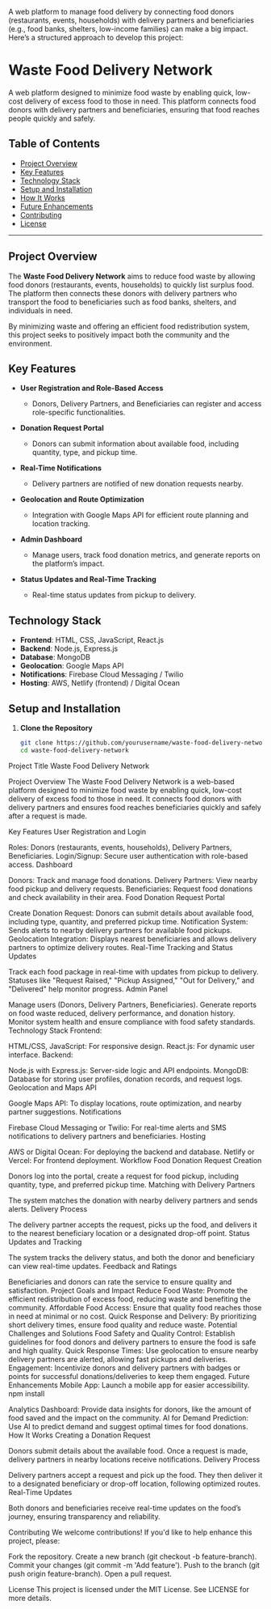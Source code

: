A web platform to manage food delivery by connecting food donors (restaurants, events, households) with delivery partners and beneficiaries (e.g., food banks, shelters, low-income families) can make a big impact. Here’s a structured approach to develop this project:
# Waste Food Delivery Network

A web platform designed to minimize food waste by enabling quick, low-cost delivery of excess food to those in need. This platform connects food donors with delivery partners and beneficiaries, ensuring that food reaches people quickly and safely.

## Table of Contents
- [Project Overview](#project-overview)
- [Key Features](#key-features)
- [Technology Stack](#technology-stack)
- [Setup and Installation](#setup-and-installation)
- [How It Works](#how-it-works)
- [Future Enhancements](#future-enhancements)
- [Contributing](#contributing)
- [License](#license)

---

## Project Overview
The **Waste Food Delivery Network** aims to reduce food waste by allowing food donors (restaurants, events, households) to quickly list surplus food. The platform then connects these donors with delivery partners who transport the food to beneficiaries such as food banks, shelters, and individuals in need. 

By minimizing waste and offering an efficient food redistribution system, this project seeks to positively impact both the community and the environment.

## Key Features
- **User Registration and Role-Based Access**
  - Donors, Delivery Partners, and Beneficiaries can register and access role-specific functionalities.

- **Donation Request Portal**
  - Donors can submit information about available food, including quantity, type, and pickup time.

- **Real-Time Notifications**
  - Delivery partners are notified of new donation requests nearby.

- **Geolocation and Route Optimization**
  - Integration with Google Maps API for efficient route planning and location tracking.

- **Admin Dashboard**
  - Manage users, track food donation metrics, and generate reports on the platform’s impact.

- **Status Updates and Real-Time Tracking**
  - Real-time status updates from pickup to delivery.

## Technology Stack
- **Frontend**: HTML, CSS, JavaScript, React.js
- **Backend**: Node.js, Express.js
- **Database**: MongoDB
- **Geolocation**: Google Maps API
- **Notifications**: Firebase Cloud Messaging / Twilio
- **Hosting**: AWS, Netlify (frontend) / Digital Ocean

## Setup and Installation

1. **Clone the Repository**
   ```bash
   git clone https://github.com/yourusername/waste-food-delivery-network.git
   cd waste-food-delivery-network

Project Title
Waste Food Delivery Network

Project Overview
The Waste Food Delivery Network is a web-based platform designed to minimize food waste by enabling quick, low-cost delivery of excess food to those in need. It connects food donors with delivery partners and ensures food reaches beneficiaries quickly and safely after a request is made.

Key Features
User Registration and Login

Roles: Donors (restaurants, events, households), Delivery Partners, Beneficiaries.
Login/Signup: Secure user authentication with role-based access.
Dashboard

Donors: Track and manage food donations.
Delivery Partners: View nearby food pickup and delivery requests.
Beneficiaries: Request food donations and check availability in their area.
Food Donation Request Portal

Create Donation Request: Donors can submit details about available food, including type, quantity, and preferred pickup time.
Notification System: Sends alerts to nearby delivery partners for available food pickups.
Geolocation Integration: Displays nearest beneficiaries and allows delivery partners to optimize delivery routes.
Real-Time Tracking and Status Updates

Track each food package in real-time with updates from pickup to delivery.
Statuses like "Request Raised," "Pickup Assigned," "Out for Delivery," and "Delivered" help monitor progress.
Admin Panel

Manage users (Donors, Delivery Partners, Beneficiaries).
Generate reports on food waste reduced, delivery performance, and donation history.
Monitor system health and ensure compliance with food safety standards.
Technology Stack
Frontend:

HTML/CSS, JavaScript: For responsive design.
React.js: For dynamic user interface.
Backend:

Node.js with Express.js: Server-side logic and API endpoints.
MongoDB: Database for storing user profiles, donation records, and request logs.
Geolocation and Maps API

Google Maps API: To display locations, route optimization, and nearby partner suggestions.
Notifications

Firebase Cloud Messaging or Twilio: For real-time alerts and SMS notifications to delivery partners and beneficiaries.
Hosting

AWS or Digital Ocean: For deploying the backend and database.
Netlify or Vercel: For frontend deployment.
Workflow
Food Donation Request Creation

Donors log into the portal, create a request for food pickup, including quantity, type, and preferred pickup time.
Matching with Delivery Partners

The system matches the donation with nearby delivery partners and sends alerts.
Delivery Process

The delivery partner accepts the request, picks up the food, and delivers it to the nearest beneficiary location or a designated drop-off point.
Status Updates and Tracking

The system tracks the delivery status, and both the donor and beneficiary can view real-time updates.
Feedback and Ratings

Beneficiaries and donors can rate the service to ensure quality and satisfaction.
Project Goals and Impact
Reduce Food Waste: Promote the efficient redistribution of excess food, reducing waste and benefiting the community.
Affordable Food Access: Ensure that quality food reaches those in need at minimal or no cost.
Quick Response and Delivery: By prioritizing short delivery times, ensure food quality and reduce waste.
Potential Challenges and Solutions
Food Safety and Quality Control: Establish guidelines for food donors and delivery partners to ensure the food is safe and high quality.
Quick Response Times: Use geolocation to ensure nearby delivery partners are alerted, allowing fast pickups and deliveries.
Engagement: Incentivize donors and delivery partners with badges or points for successful donations/deliveries to keep them engaged.
Future Enhancements
Mobile App: Launch a mobile app for easier accessibility.
npm install

Analytics Dashboard: Provide data insights for donors, like the amount of food saved and the impact on the community.
AI for Demand Prediction: Use AI to predict demand and suggest optimal times for food donations.
How It Works
Creating a Donation Request

Donors submit details about the available food. Once a request is made, delivery partners in nearby locations receive notifications.
Delivery Process

Delivery partners accept a request and pick up the food. They then deliver it to a designated beneficiary or drop-off location, following optimized routes.
Real-Time Updates

Both donors and beneficiaries receive real-time updates on the food’s journey, ensuring transparency and reliability.

Contributing
We welcome contributions! If you'd like to help enhance this project, please:

Fork the repository.
Create a new branch (git checkout -b feature-branch).
Commit your changes (git commit -m 'Add feature').
Push to the branch (git push origin feature-branch).
Open a pull request.


License
This project is licensed under the MIT License. See LICENSE for more details.


